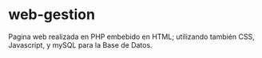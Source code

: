# web-gestion
Pagina web realizada en PHP embebido en HTML; utilizando también CSS, Javascript, y  mySQL para la Base de Datos.
